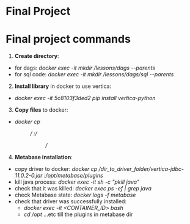 # Final Project

# Final project commands


1. **Create directory**:
- for dags: *docker exec -it <container ID> mkdir /lessons/dags --parents*
- for sql code: *docker exec -it <container ID> mkdir /lessons/dags/sql --parents*

2. **Install library** in docker to use vertica:
- *docker exec -it 5c8103f3ded2 pip install vertica-python*

3. **Copy files** to docker:
- *docker cp <dir to file>/<file name> <container ID>:/<dir in docker>/<file name>*

4. **Metabase installation**:
- copy driver to docker: *docker cp /dir_to_driver_folder/vertica-jdbc-11.0.2-0.jar <container ID>:/opt/metabase/plugins*
- kill java process: *docker exec -it <container ID> sh -c "pkill java"*
- check that it was killed: *docker exec <container ID> ps -ef | grep java*
- check Metabase state: *docker logs -f metabase*
- check that driver was successfully installed:
    * *docker exec -it <CONTAINER_ID> bash*
    * *cd /opt* ...etc till the plugins in metabase dir